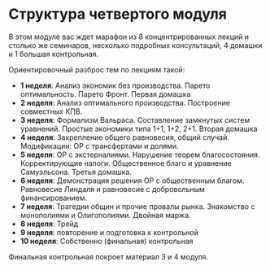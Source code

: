 # Структура четвертого модуля

В этом модуле вас ждет марафон из 8 концентрированных лекций и столько же семинаров, несколько подробных консультаций, 4 домашки и 1 большая контрольная. 

Ориентировочный разброс тем по лекциям такой:

- **1 неделя**: Анализ экономик без производства. Парето оптимальность. Парето Фронт. Первая домашка
- **2 неделя**: Анализ оптимального производства. Построение совместных КПВ.
- **3 неделя**: Формализм Вальраса. Составление замкнутых систем уравнений. Простые экономики типа 1+1, 1+2, 2+1. Вторая домашка
- **4 неделя**: Закрепление общего равновесия, общий случай. Модификации: ОР с трансфертами и долями.
- **5 неделя**: ОР с экстерналиями. Нарушение теорем благосостояния. Корректирующие налоги. Общественное благо и уравнение Самуэльсона. Третья домашка.
- **6 неделя**: Демонстрация решения ОР с общественным благом. Равновесие Линдаля и равновесие с добровольным финансированием.
- **7 неделя**: Трагедии общин и прочие провалы рынка. Знакомство с монополиями и Олигополиями. Двойная маржа.
- **8 неделя**: Трейд
- **9 неделя**: повторение и подготовка к контрольной
- **10 неделя**: Собственно (финальная) контрольная

Финальная контрольная покроет материал 3 и 4 модуля.